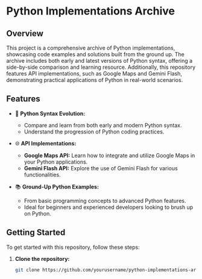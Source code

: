 # Python Implementations Archive

## Overview
This project is a comprehensive archive of Python implementations, showcasing code examples and solutions built from the ground up. The archive includes both early and latest versions of Python syntax, offering a side-by-side comparison and learning resource. Additionally, this repository features API implementations, such as Google Maps and Gemini Flash, demonstrating practical applications of Python in real-world scenarios.

## Features
- 🐍 **Python Syntax Evolution:**  
  - Compare and learn from both early and modern Python syntax.
  - Understand the progression of Python coding practices.

- 🌐 **API Implementations:**  
  - **Google Maps API:** Learn how to integrate and utilize Google Maps in your Python applications.
  - **Gemini Flash API:** Explore the use of Gemini Flash for various functionalities.

- 📚 **Ground-Up Python Examples:**  
  - From basic programming concepts to advanced Python features.
  - Ideal for beginners and experienced developers looking to brush up on Python.

## Getting Started
To get started with this repository, follow these steps:

1. **Clone the repository:**
   ```bash
   git clone https://github.com/yourusername/python-implementations-archive.git
